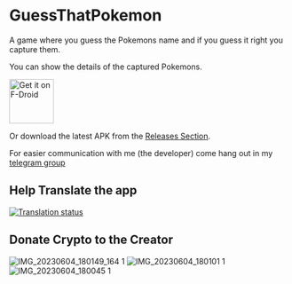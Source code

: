 # GuessThatPokemon
A game where you guess the Pokemons name and if you guess it right you capture them.

You can show the details of the captured Pokemons.

[<img src="https://fdroid.gitlab.io/artwork/badge/get-it-on.png"
     alt="Get it on F-Droid"
     height="80">](https://f-droid.org/packages/com.nima.guessthatpokemon/)

Or download the latest APK from the [Releases Section](https://github.com/NimaKhajehpour/GuessThatPokemon/releases/latest).

For easier communication with me (the developer) come hang out in my [telegram group](https://t.me/+bwYZeynt5JNkMDdk)

## Help Translate the app
<a href="https://hosted.weblate.org/engage/guessthatpokemon/">
<img src="https://hosted.weblate.org/widget/guessthatpokemon/strings-xml/open-graph.png" alt="Translation status" />
</a>

## Donate Crypto to the Creator

![IMG_20230604_180149_164 1](https://github.com/NimaKhajehpour/GuessThatPokemon/assets/123193175/f6ff8995-ac7c-410d-ad0e-29d4c24a4533)
![IMG_20230604_180101 1](https://github.com/NimaKhajehpour/GuessThatPokemon/assets/123193175/ce2e0f22-b8ed-4fcf-a9f9-c9fdf84f66f8)
![IMG_20230604_180045 1](https://github.com/NimaKhajehpour/GuessThatPokemon/assets/123193175/c4f5b5d9-287c-4ea2-b0ae-d4f7bc627c88)


